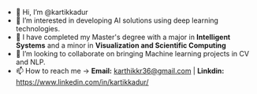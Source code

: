 - 👋 Hi, I’m @kartikkadur
- 👀 I’m interested in developing AI solutions using deep learning technologies.
- 🌱 I have completed my Master's degree with a major in **Intelligent Systems** and a minor in **Visualization and Scientific Computing**
- 💞️ I’m looking to collaborate on bringing Machine learning projects in CV and NLP.
- 📫 How to reach me &#8594; **Email:** karthikkr36@gmail.com | **Linkdin:** https://www.linkedin.com/in/kartikkadur/
<!---
kartikkadur/kartikkadur is a ✨ special ✨ repository because its `README.md` (this file) appears on your GitHub profile.
You can click the Preview link to take a look at your changes.
--->
